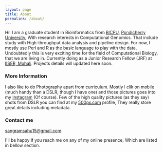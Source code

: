 ```yaml
---
layout: page
title: About
permalink: /about/
---
```

 
Hi! I am a graduate student in Bioinformatics from [BICPU], [Pondicherry University], With research interests in Computational Genomics. That include study with High-throughput data analysis and pipeline design. For now, I mostly use Perl and R as the basic language to play with the data. Undoubtedly this is very exciting time for the field of Computational Biology, that we are living in. 
Currently doing as a Junior Research Fellow (JRF) at [IISER, Mohali].
Projects details will updated here soon.

### More Information
I also like to do Photography apart from curriculum. Mostly I clik on mobile (much handy than a DSLR, though I have one) and those pictures goes into my [Instagram] (Of course). Few of the high quality pictures (as they say) shots from DSLR you can find at my [500px.com] profile, They really store great details including metadata.

### Contact me

[sangramsahu15@gmail.com](mailto:sangramsahu15@gmail.com) 

I'll be happy if you reach me on any of my online presence, Which are listed in bellow section.

[Instagram]: http://instagram.com/sangram_keshari
[Pondicherry University]: http://www.pondiuni.edu.in
[BICPU]: https://www.bicpu.edu.in
[IISER, Mohali]: http://iisermohali.ac.in
[500px.com]: https://500px.com/sangram_keshari
